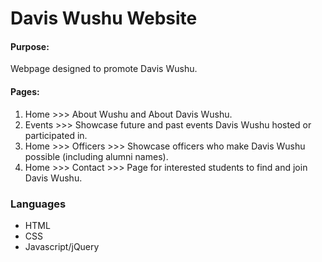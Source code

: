 <h1>Davis Wushu Website</h1>
<h4>Purpose:</h4> Webpage designed to promote Davis Wushu.
<h4>Pages:</h4>
<ol>
  <li>Home >>> About Wushu and About Davis Wushu.</li>
  <li>Events >>> Showcase future and past events Davis Wushu hosted or participated in.</li>
  <li>Home >>> Officers >>> Showcase officers who make Davis Wushu possible (including alumni names).</li>
  <li>Home >>> Contact >>> Page for interested students to find and join Davis Wushu.</li>
</ol>

<h3>Languages</h3>
<ul>
  <li>HTML</li>
  <li>CSS</li>
  <li>Javascript/jQuery</li>
</ul>

